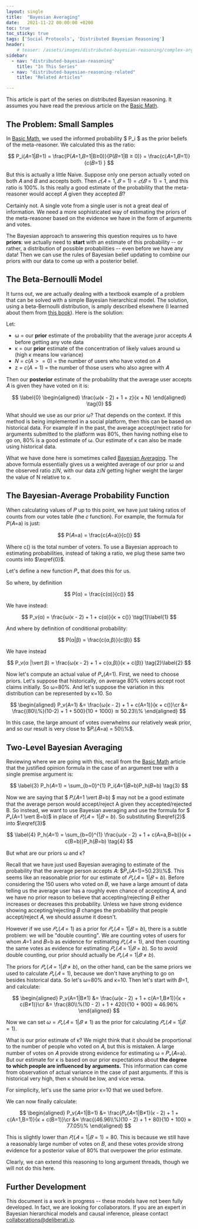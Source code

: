 ```yaml
---
layout: single
title:  "Bayesian Averaging"
date:   2021-11-22 00:00:00 +0200
toc: true
toc_sticky: true
tags: ['Social Protocols', 'Distributed Bayesian Reasoning']
header:
    # teaser: /assets/images/distributed-bayesian-reasoning/complex-argument-graph.svg
sidebar:
  - nav: "distributed-bayesian-reasoning"
    title: "In This Series"
  - nav: "distributed-bayesian-reasoning-related"
    title: "Related Articles"

---
```


This article is part of the series on distributed Bayesian reasoning. It assumes you have read the previous article on the [Basic Math](/distributed-bayesian-reasoning-math).

<!--more--> 

## The Problem: Small Samples

In [Basic Math](/distributed-bayesian-reasoning-math), we used the informed probability $ P_i $ as the prior beliefs of the meta-reasoner. We calculated this as the ratio:

$$
    P_i(𝐴=1|𝐵=1) = \frac{P(𝐴=1,𝐵=1|B≥0)}{P(𝐵=1|B ≥ 0)} = \frac{c(𝐴=1,𝐵=1)}{c(𝐵=1) }
$$

But this is actually a little Naive. Suppose only one person actually voted on both 𝐴 and 𝐵 and accepts both. Then $𝑐(𝐴=1, 𝐵=1) = 𝑐(𝐵=1) = 1$, and this ratio is 100%. Is this really a good estimate of the probability that the meta-reasoner would accept 𝐴 given they accepted 𝐵?

Certainly not. A single vote from a single user is not a great deal of information. We need a more sophisticated way of estimating the priors of the meta-reasoner based on the evidence we have in the form of arguments and votes. 

The Bayesian approach to answering this question requires us to have **priors**: we actually need to **start** with an estimate of this probability -- or rather, a distribution of possible probabilities -- even before we have any data! Then we can use the rules of Bayesian belief updating to combine our priors with our data to come up with a posterior belief.

## The Beta-Bernoulli Model

It turns out, we are actually dealing with a textbook example of a problem that can be solved with a simple Bayesian hierarchical model. The solution, using a beta-Bernoulli distribution, is amply described elsewhere (I learned about them from [this book](https://www.amazon.com/Doing-Bayesian-Data-Analysis-Tutorial/dp/0124058884)). Here is the solution:

Let:

- ω = our **prior** estimate of the probability that the average juror accepts 𝐴 before getting any vote data
- κ = our **prior** estimate of the concentration of likely values around ω (high κ means low variance)
- 𝑁 = $c(A >= 0)$ = the number of users who have voted on 𝐴
- z = $c(A=1)$ = the number of those users who also agree with 𝐴

Then our **posterior** estimate of the probability that the average user accepts 𝐴 is given they have voted on it is:

$$
\label{0}
\begin{aligned}
    \frac{ω(κ - 2) + 1 + z}{κ + N}
\end{aligned} \tag{0}
$$

What should we use as our prior ω? That depends on the context. If this method is being implemented in a social platform, then this can be based on historical data. For example if in the past, the average accept/reject ratio for arguments submitted to the platform was 80%, then having nothing else to go on, 80% is a good estimate of ω. Our estimate of κ can also be made using historical data.

What we have done here is sometimes called [Bayesian Averaging](https://en.wikipedia.org/wiki/Bayesian_average#:~:text=A%20Bayesian%20average%20is%20a,available%20data%20set%20is%20small.). The above formula essentially gives us a weighted average of our prior ω and the observed ratio z/𝑁, with our data z/𝑁 getting higher weight the larger the value of N relative to κ.



## The Bayesian-Average Probability Function

When calculating values of 𝑃 up to this point, we have just taking ratios of counts from our votes table (the 𝑐 function). For example, the formula for 𝑃(𝐴=a) is just:

$$
    P(𝐴=a) = \frac{c(𝐴=a)}{c()}
$$

Where c() is the total number of voters. To use a Bayesian approach to estimating probabilities, instead of taking a ratio, we plug these same two counts into $\eqref{0}$.

Let's define a new function 𝑃ᵥ that does this for us.

So where, by definition

$$
    P(α) = \frac{c(α)}{c()}
$$

We have instead:

$$
    P_v(α) = \frac{ω(κ - 2) + 1 + c(α)}{κ + c()}
\tag{1}\label{1}
$$

And where by definition of conditional probability:

$$
    P(α|β) = \frac{c(α,β)}{c(β)}
$$

We have instead

$$
    P_v(α |\vert β) = \frac{ω(κ - 2) + 1 + c(α,β)}{κ + c(β)}
\tag{2}\label{2}
$$    

Now let's compute an actual value of 𝑃ᵥ(𝐴=1). First, we need to choose priors. Let's suppose that historically, on average 80% voters accept root claims initially. So ω=80%. And let's suppose the variation in this distribution can be represented by κ=10. So

$$
\begin{aligned}
    P_v(A=1) &= \frac{ω(κ - 2) + 1 + c(A=1)}{κ + c()}\cr
             &= \frac{(80\\%)(10-2) + 1 + 500}{10 + 1000} ≊ 50.23\\%
\end{aligned}
$$



In this case, the large amount of votes overwhelms our relatively weak prior, and so our result is very close to $𝑃ᵢ(𝐴=a) = 50\\%$.

## Two-Level Bayesian Averaging

Reviewing where we are going with this, recall from the [Basic Math](/distributed-bayesian-reasoning-math) article that the justified opinion formula in the case of an argument tree with a single premise argument is:


$$
\label{3}
P_h(𝐴=1) = \sum_{b=0}^{1} P_i(𝐴=1|𝐵=b)P_h(𝐵=b)
\tag{3}
$$

Now we are saying that $ 𝑃ᵢ(𝐴=1 \vert 𝐵=b) $ may not be a good estimate that the average person would accept/reject A given they accepted/rejected B. So instead, we want to use Bayesian averaging and use the formula for $ 𝑃ᵥ(A=1 \vert B=b)$ in place of $𝑃ᵢ(𝐴=1 \vert 𝐵=b)$. So substituting $\eqref{2}$ into $\eqref{3}$

$$
\label{4}
P_h(𝐴=1) = \sum_{b=0}^{1} \frac{ω(κ - 2) + 1 + c(A=a,B=b)}{κ + c(B=b)}P_h(𝐵=b)
\tag{4}
$$


But what are our priors ω and κ? 

Recall that we have just used Bayesian averaging to estimate of the probability that the average person accepts 𝐴: $𝑃ᵥ(𝐴=1)=50.23\\%$. This seems like an reasonable prior for our estimate of $𝑃ᵥ(𝐴=1 \vert 𝐵=b)$. Before considering the 150 users who voted on 𝐵, we have a large amount of data telling us the average user has a roughly even chance of accepting 𝐴, and we have no prior reason to believe that accepting/rejecting 𝐵 either increases or decreases this probability. Unless we have strong evidence showing accepting/rejecting 𝐵 changes the probability that people accept/reject 𝐴, we should assume it doesn't. 

However if we use $𝑃ᵥ(𝐴=1)$ as a prior for $𝑃ᵥ(𝐴=1 \vert 𝐵=b)$, there is a subtle problem: we will be "double counting". We are counting votes of users for whom 𝐴=1 and 𝐵=b as evidence for estimating $𝑃ᵥ(𝐴=1)$, and then counting the same votes as evidence for estimating $𝑃ᵥ(𝐴=1 \vert 𝐵=b)$. So to avoid double counting, our prior should actually be $𝑃ᵥ(𝐴=1 \vert 𝐵≠b)$.

The priors for $𝑃ᵥ(𝐴=1 \vert 𝐵≠b)$, on the other hand, can be the same priors we used to calculate $𝑃ᵥ(𝐴=1)$, because we don't have anything to go on besides historical data. So let's ω=80% and κ=10. Then let's start with 𝐵=1, and calculate:

$$
\begin{aligned}
    P_v(A=1|B≠1) &= \frac{ω(κ - 2) + 1 + c(A=1,B≠1)}{κ + c(B≠1)}\cr
                 &= \frac{80\\%(10 - 2) + 1 + 420}{10 + 900} ≈ 46.96%
\end{aligned}
$$

Now we can set $ω=𝑃ᵥ(𝐴=1 \vert 𝐵≠1)$ as the prior for calculating $𝑃ᵥ(𝐴=1 \vert 𝐵=1)$.

What is our prior estimate of κ? We might think that it should be proportional to the number of people who voted on 𝐴, but this is mistaken. A large number of votes on 𝐴 provide strong evidence for estimating ω = 𝑃ᵥ(𝐴=a). But our estimate for κ is based on our prior expectations about **the degree to which people are influenced by arguments.** This information can come from observation of actual variance in the case of past arguments. If this is historical very high, then κ should be low, and vice versa. 

For simplicity, let's use the same prior κ=10 that we used before. 

We can now finally calculate:

$$
\begin{aligned}
    P_v(𝐴=1|B=1)    &= \frac{𝑃ᵥ(𝐴=1|B≠1)(κ - 2) + 1 + c(A=1,B=1)}{κ + c(B=1)}\cr
                    &≈ \frac{(46.96\\%)(10 - 2) + 1 + 80}{10 + 100} ≈ 77.05\\%
\end{aligned}
$$


This is slightly lower than $𝑃ᵢ(𝐴=1 \vert 𝐵=1) = 80%$. This is because we still have a reasonably large number of votes on 𝐵, and these votes provide strong evidence for a posterior value of 80% that overpower the prior estimate.

Clearly, we can extend this reasoning to long argument threads, though we will not do this here.


## Further Development

This document is a work in progress -- these models have not been fully developed. In fact, we are looking for collaborators. If you are an expert in Bayesian hierarchical models and causal inference, please contact collaborations@deliberati.io.

